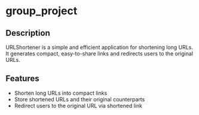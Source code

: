 # group_project

## Description

URLShortener is a simple and efficient application for shortening long URLs. It generates compact, easy-to-share links and redirects users to the original URLs.

## Features

- Shorten long URLs into compact links
- Store shortened URLs and their original counterparts
- Redirect users to the original URL via shortened link
